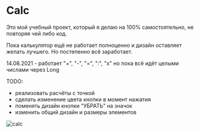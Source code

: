 # Calc

Это мой учебный проект, который я делаю на 100% самостоятельно, не повторяя чей либо код.


Пока калькулятор ещё не работает полноценно и дизайн оставляет желать лучшего. Но постепенно всё заработает.

14.08.2021 - работает "+", "-", "=", ":", "х"
но пока всё идёт целыми числами через Long

TODO:
- реализовать расчёты с точкой
- сделать изменение цвета кнопки в момент нажатия
- поменять дизайн кнопки "УБРАТЬ" на значок
- изменить общий дизайн и размеры элементов

![calc](https://user-images.githubusercontent.com/59067552/129444425-827c99d6-89f0-4e00-ac6e-236214ce183b.png)
